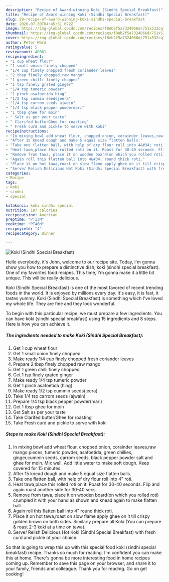 ```yaml
---
description: "Recipe of Award-winning Koki (Sindhi Special Breakfast)"
title: "Recipe of Award-winning Koki (Sindhi Special Breakfast)"
slug: 29-recipe-of-award-winning-koki-sindhi-special-breakfast
date: 2020-07-30T04:45:51.672Z
image: https://img-global.cpcdn.com/recipes/f8eb2f5a7324066d/751x532cq70/koki-sindhi-special-breakfast-recipe-main-photo.jpg
thumbnail: https://img-global.cpcdn.com/recipes/f8eb2f5a7324066d/751x532cq70/koki-sindhi-special-breakfast-recipe-main-photo.jpg
cover: https://img-global.cpcdn.com/recipes/f8eb2f5a7324066d/751x532cq70/koki-sindhi-special-breakfast-recipe-main-photo.jpg
author: Peter Ward
ratingvalue: 5
reviewcount: 40061
recipeingredient:
- "1 cup wheat flour"
- "1 small onion finely chopped"
- "1/4 cup finely chopped fresh coriander leaves"
- "2 tbsp finely chopped raw mango"
- "1 green chilli finely chopped"
- "1 tsp finely grated ginger"
- "1/4 tsp tumeric powder"
- "1 pinch asafoetida hing"
- "1/2 tsp cummin seedsjeera"
- "1/4 tsp carrom seeds ajwain"
- "1/4 tsp black pepper powdermari"
- "1 tbsp ghee for moin"
- " Salt as per your taste"
- " Clarifed butterGhee for roasting"
- " Fresh curd and pickle to serve with koki"
recipeinstructions:
- "In mixing bowl add wheat flour, chopped onion, corainder leaves,raw mango pieces, tumeric powder, asafoetida, green chillies, ginger,cummin seeds, carrom seeds, black pepper powder salt and ghee for moin. Mix well. Add little water to make soft dough. Keep covered for 15 minutes."
- "After 15 knead dough and make 5 equal size flatten balls."
- "Take one flatten ball, with help of dry flour roll into 4&#34; roti."
- "Heat tawa,place this rolled roti on it. Roast for 30-40 seconds. Flip and again roast another side for 30-40 secs."
- "Remove from tawa, place it on wooden board(on which you rolled roti) crumpled it with your hand as shown and knead again to make flatten ball."
- "Again roll this flatten ball into 4&#34; round thick roti."
- "Place it on hot tawa,roast on slow flame apply ghee on it till crispy golden brown on both sides. Similarly prepare all Koki.(You can prepare &amp; roast 2-3 koki at a time on tawa)."
- "Serve/ Relish Delicious Hot Koki (Sindhi Special Breakfast) with fresh curd and pickle of your choice."
categories:
- Recipe
tags:
- koki
- sindhi
- special

katakunci: koki sindhi special 
nutrition: 197 calories
recipecuisine: American
preptime: "PT13M"
cooktime: "PT46M"
recipeyield: "4"
recipecategory: Dinner

---
```



![Koki (Sindhi Special Breakfast)](https://img-global.cpcdn.com/recipes/f8eb2f5a7324066d/751x532cq70/koki-sindhi-special-breakfast-recipe-main-photo.jpg)

Hello everybody, it's John, welcome to our recipe site. Today, I'm gonna show you how to prepare a distinctive dish, koki (sindhi special breakfast). One of my favorites food recipes. This time, I'm gonna make it a little bit unique. This will be really delicious.

Koki (Sindhi Special Breakfast) is one of the most favored of recent trending foods in the world. It is enjoyed by millions every day. It's easy, it is fast, it tastes yummy. Koki (Sindhi Special Breakfast) is something which I've loved my whole life. They are fine and they look wonderful.




To begin with this particular recipe, we must prepare a few ingredients. You can have koki (sindhi special breakfast) using 15 ingredients and 8 steps. Here is how you can achieve it.

<!--inarticleads1-->

##### The ingredients needed to make Koki (Sindhi Special Breakfast):

1. Get 1 cup wheat flour
1. Get 1 small onion finely chopped
1. Make ready 1/4 cup finely chopped fresh coriander leaves
1. Prepare 2 tbsp finely chopped raw mango
1. Get 1 green chilli finely chopped
1. Get 1 tsp finely grated ginger
1. Make ready 1/4 tsp tumeric powder
1. Get 1 pinch asafoetida (hing)
1. Make ready 1/2 tsp cummin seeds(jeera)
1. Take 1/4 tsp carrom seeds (ajwain)
1. Prepare 1/4 tsp black pepper powder(mari)
1. Get 1 tbsp ghee for moin
1. Get  Salt as per your taste
1. Take  Clarifed butter/Ghee for roasting
1. Take  Fresh curd and pickle to serve with koki




<!--inarticleads2-->

##### Steps to make Koki (Sindhi Special Breakfast):

1. In mixing bowl add wheat flour, chopped onion, corainder leaves,raw mango pieces, tumeric powder, asafoetida, green chillies, ginger,cummin seeds, carrom seeds, black pepper powder salt and ghee for moin. Mix well. Add little water to make soft dough. Keep covered for 15 minutes.
1. After 15 knead dough and make 5 equal size flatten balls.
1. Take one flatten ball, with help of dry flour roll into 4&#34; roti.
1. Heat tawa,place this rolled roti on it. Roast for 30-40 seconds. Flip and again roast another side for 30-40 secs.
1. Remove from tawa, place it on wooden board(on which you rolled roti) crumpled it with your hand as shown and knead again to make flatten ball.
1. Again roll this flatten ball into 4&#34; round thick roti.
1. Place it on hot tawa,roast on slow flame apply ghee on it till crispy golden brown on both sides. Similarly prepare all Koki.(You can prepare &amp; roast 2-3 koki at a time on tawa).
1. Serve/ Relish Delicious Hot Koki (Sindhi Special Breakfast) with fresh curd and pickle of your choice.




So that is going to wrap this up with this special food koki (sindhi special breakfast) recipe. Thanks so much for reading. I'm confident you can make this at home. There's gonna be more interesting food in home recipes coming up. Remember to save this page on your browser, and share it to your family, friends and colleague. Thank you for reading. Go on get cooking!
